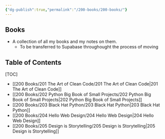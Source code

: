 ```yaml
---
{"dg-publish":true,"permalink":"/200-books/200-books/"}
---
```


## Books
- A collection of all my books and my notes on them. 
	- To be transferred to Supabase throughought the process of moving 

## Table of Contents
[TOC]
- [[200 Books/201 The Art of Clean Code/201 The Art of Clean Code\|201 The Art of Clean Code]]
- [[200 Books/202 Python Big Book of Small Projects/202 Python Big Book of Small Projects\|202 Python Big Book of Small Projects]]
- [[200 Books/203 Black Hat Python/203 Black Hat Python\|203 Black Hat Python]]
- [[200 Books/204 Hello Web Design/204 Hello Web Design\|204 Hello Web Design]]
- [[200 Books/205 Design is Storytelling/205 Design is Storytelling\|205 Design is Storytelling]]


